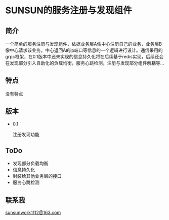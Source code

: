 # SUNSUN的服务注册与发现组件

## 简介

一个简单的服务注册与发现组件，依据业务层A像中心注册自己的业务，业务层B像中心请求该业务，中心返回A的ip端口等信息的一个逻辑进行设计。通信采用的grpc框架，在0.1版本中还未实现的信息持久化将在后续基于redis实现，后续还会在发现部分引入自助化的负载均衡，服务心跳检测，注册与发现部分组件解耦等...

## 特点

没有特点

## 版本

- 0.1

    注册发现功能

## ToDo

- 发现部分负载均衡
- 信息持久化
- 封装给其他业务层的接口
- 服务心跳检测

## 联系我

sunsunwork1112@163.com